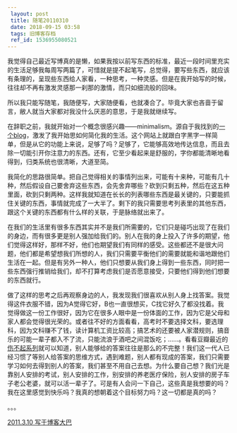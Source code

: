 ```yaml
---
 layout: post
 title: 随笔20110310
 date: 2018-09-15 03:58
 tags: 旧博客存档
 ref_id: 1536955080521
---
```

我觉得自己最近写博真的是懒，如果我按以前写东西的标准，最近一段时间里充实的生活足够我每周写两篇了，可惜就是提不起笔写，总觉得，要写些东西，就应该有条理的，呈现些东西给人家看，一种思考，一种灵感。但是在我开始写的时候，往往却不再有激发灵感那一刹那的激情，而只如细流般的回味。

所以我只能写随笔，我随便写，大家随便看，也就凑合了。毕竟大家也吝啬于留言，敝人就当大家都对我没什么厌恶的意思，于是我就继续写。

在辞职之前，我就开始对一个概念很感兴趣——minimalism。源自于我找到的[一个blog](http://mnmlist.com/)，激发了我开始思如何简化我的生活。这个网站上就跟白字黑字一样简单，但是从它的功能上来说，足够了吗？足够了，它能够高效地传达信息，而且去除一切能引开你注意力的东西。还有，它至少看起来是舒服的，字你都能清晰地看得到，归类系统也很清晰，大道至简。

我简化的思路很简单。把自己觉得相关的事情列出来，可能有十来种，可能有几十种，然后假设自己要舍弃这些东西，会先舍弃哪些？砍到只剩五种，然后在这五种里面，砍到只剩两种。这样我就知道在长长的列表哪些东西是最关键的，只要能抓住关键的东西，事情就完成了一大半了。剩下的我只需要思考列表里的其他东西，跟这个关键的东西都有什么样的关联，于是脉络就出来了。

在我们的生活里有很多东西其实并不是我们所需要的，它们只是碰巧出现了在我们的身边，而有很多更是别人强加给我们的。别人在我的身上投入了许多的期望，他们觉得这样好，那样不好，他们也期望我们有同样的感受。这些都还不是很大问题，他们都是希望想我们所想的人，我们只需要平衡他们的需要就能和谐地跟他们生活在一起。但是有另外一种人，他们只想要从我们身上得到一些东西，同时把一些东西强行推销给我们，却不打算考虑我们是否愿意接受，只要他们得到他们想要的东西就行。

做了这样的思考之后再观察身边的人，我发现我们很喜欢从别人身上找答案。我觉得这件衣服不错，因为A觉得它好，B也一直很想买，C找它好久了都没找着。我觉得做这一份工作很好，因为它在很多人眼中是一份体面的工作，因为它是父母和家人都会觉得很光荣的。或者往不好的方面看看，高考时不要选择文科，要选理科，因为文科赚不了钱，读计算机工资比较高；搞艺术的还要被人家潜规则，搞音乐的可能一辈子都入不了流，只能流浪于酒吧之间混饭吃；……。看看豆瓣最近的[伤不起系列](http://www.douban.com/group/topic/18130042/)就可以知道，别人能够给的答案往往是那么的不完整！我们这一代人已经习惯了等别人给答案的思维方式，遇到难题，别人都有现成的答案，我们只需要学习如何去得到别人的答案，我们甚至不用自己去想。为什么要自己想？我们光是靠别人安排的考试，别人安排的工作，别安排的养老医疗保险，别人安排的房子车子老公老婆，就可以活一辈子了。可是有人会问一下自己，这些真是我想要的吗？我在这里感觉到快乐吗？我真的想朝着这个目标努力吗？这一切都是真的吗？

。。。

[2011.3.10 写于博客大巴](http://terryoy.blogbus.com/logs/108399344.html)

